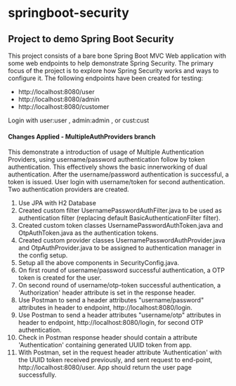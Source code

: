 # springboot-security

## Project to demo Spring Boot Security
This project consists of a bare bone Spring Boot MVC Web application with some web endpoints to help demonstrate Spring Security. The primary focus of the project is to explore how Spring Security works and ways to configure it. The following endpoints have been created for testing:
- http://localhost:8080/user
- http://localhost:8080/admin
- http://localhost:8080/customer

Login with user:user , admin:admin , or cust:cust

#### Changes Applied - MultipleAuthProviders branch
This demonstrate a introduction of usage of Multiple Authentication Providers, using username/password authentication follow by token authentication. This effectively shows the basic innerworking of dual authentication. After the username/password authentication is successful, a token is issued. User login with username/token for second authentication. Two authentication providers are created.
1. Use JPA with H2 Database
2. Created custom filter UsernamePasswordAuthFilter.java to be used as authentication filter (replacing default BasicAuthenticationFilter filter).
3. Created custom token classes UsernamePasswordAuthToken.java and OtpAuthToken.java as the authentication tokens.
4. Created custom provider classes UsernamePasswordAuthProvider.java and OtpAuthProvider.java to be assigned to authentication manager in the config setup.
5. Setup all the above components in SecurityConfig.java.
6. On first round of username/password successful authentication, a OTP token is created for the user.
7. On second round of username/otp-token successful authentication, a 'Authorization' header attribute is set in the response header.
8. Use Postman to send a header attributes "username/password" attributes in header to endpoint, http://localhost:8080/login.
9. Use Postman to send a header attributes "username/otp" attributes in header to endpoint, http://localhost:8080/login, for second OTP authentication.
10. Check in Postman response header should contain a attribute 'Authentication' containing generated UUID token from app.
11. With Postman, set in the request header attribute 'Authentication' with the UUID token received previously, and sent request to end-point, http://localhost:8080/user. App should return the user page successfully.

